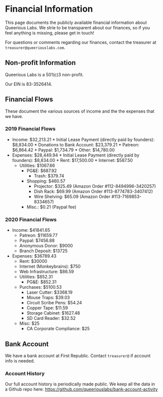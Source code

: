 <!-- TITLE: Financial Information -->

# Financial Information
This page documents the publicly available financial information about Queerious Labs. We strie to be transparent about our finances, so if you feel anything is missing, please get in touch!

For questions or comments regarding our finances, contact the treasurer at `treasurer@queeriouslabs.com`.

## Non-profit Information
Queerious Labs is a 501(c)3 non-profit.

Our EIN is 83-3526414.

## Financial Flows

These document the various sources of income and the the expenses that we have.

### 2019 Financial Flows

* Income: $32,213.21
	  * Initial Lease Payment (directly paid by founders): $8,834.00
	  * Donations to Bank Account: $23,379.21
		  * Patreon: $6,864.42
  		* Paypal: $1,734.79
	  	* Other: $14,780.00
* Expenses: $28,449.94
	  * Initial Lease Payment (directly paid by founders): $8,834.00
	  * Rent: $17,500.00
	  * Internet: $587.50
  	* Utilities: $1067.66
	  	* PG&E: $687.92
		  * Trash: $379.74
	  * Shopping: $460.57
		  * Projector: $325.49 (Amazon Order #112-8494996-3420257)
		  * Dish Rack: $69.99 (Amazon Order #113-8774783-3407412)
	  	* Wire Shelving: $65.09 (Amazon Order #113-7169853-8334657)
	  * Misc.: $0.21 (Paypal fee)

### 2020 Financial Flows

* Income: $41841.65
  * Patreon: $11659.77
  * Paypal: $7456.88
  * Anonymous Donor: $9000
  * Branch Deposit: $13725
* Expenses: $36789.43
  * Rent: $30000
  * Internet (Monkeybrains): $750
  * Web Infrastructure: $86.59
  * Utilities: $852.31
    * PG&E: $852.31
  * Purchases: $5100.53
    * Laser Cutter: $3368.19
    * Mouse Traps: $39.03
    * Circuit Scribe Pens: $54.24
    * Copper Tape: $11.59
    * Storage Cabinet: $1627.48
    * SD Card Reader: $32.52
  * Misc: $25
    * CA Corporate Compliance: $25

## Bank Account
We have a bank account at First Republic. Contact `treasurer@` if account info is needed.

### Account History

Our full account history is periodically made public. We keep all the data in a Github repo here: https://github.com/queeriouslabs/bank-account-activity